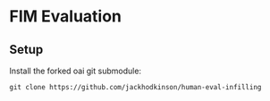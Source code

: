 # FIM Evaluation

## Setup

Install the forked oai git submodule:

```
git clone https://github.com/jackhodkinson/human-eval-infilling
```